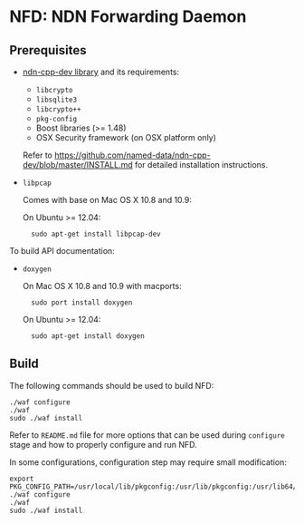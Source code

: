 NFD: NDN Forwarding Daemon
==========================

## Prerequisites

* [ndn-cpp-dev library](https://github.com/named-data/ndn-cpp-dev) and
  its requirements:

    * `libcrypto`
    * `libsqlite3`
    * `libcrypto++`
    * `pkg-config`
    * Boost libraries (>= 1.48)
    * OSX Security framework (on OSX platform only)

    Refer to https://github.com/named-data/ndn-cpp-dev/blob/master/INSTALL.md
    for detailed installation instructions.

* `libpcap`

    Comes with base on Mac OS X 10.8 and 10.9:

    On Ubuntu >= 12.04:

        sudo apt-get install libpcap-dev

To build API documentation:

* `doxygen`

    On Mac OS X 10.8 and 10.9 with macports:

        sudo port install doxygen

    On Ubuntu >= 12.04:

        sudo apt-get install doxygen

## Build

The following commands should be used to build NFD:

    ./waf configure
    ./waf
    sudo ./waf install

Refer to `README.md` file for more options that can be used during `configure` stage and how to properly configure and run NFD.

In some configurations, configuration step may require small modification:

    export PKG_CONFIG_PATH=/usr/local/lib/pkgconfig:/usr/lib/pkgconfig:/usr/lib64/pkgconfig
    ./waf configure
    ./waf
    sudo ./waf install
